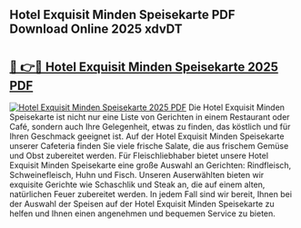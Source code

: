 ## Hotel Exquisit Minden Speisekarte PDF Download Online 2025 xdvDT

# <h2><a href="http://gc882b9.nevu.top/?p=Hotel+Exquisit+Minden+Speisekarte">🔗 👉🔴 Hotel Exquisit Minden Speisekarte 2025 PDF</a></h2>

[![Hotel Exquisit Minden Speisekarte 2025 PDF](https://i.imgur.com/dBaPXMq.png)](http://gc882b9.nevu.top/?p=Hotel+Exquisit+Minden+Speisekarte)
Die Hotel Exquisit Minden Speisekarte ist nicht nur eine Liste von Gerichten in einem Restaurant oder Café, sondern auch Ihre Gelegenheit, etwas zu finden, das köstlich und für Ihren Geschmack geeignet ist. Auf der Hotel Exquisit Minden Speisekarte unserer Cafeteria finden Sie viele frische Salate, die aus frischem Gemüse und Obst zubereitet werden. Für Fleischliebhaber bietet unsere Hotel Exquisit Minden Speisekarte eine große Auswahl an Gerichten: Rindfleisch, Schweinefleisch, Huhn und Fisch. Unseren Auserwählten bieten wir exquisite Gerichte wie Schaschlik und Steak an, die auf einem alten, natürlichen Feuer zubereitet werden. In jedem Fall sind wir bereit, Ihnen bei der Auswahl der Speisen auf der Hotel Exquisit Minden Speisekarte zu helfen und Ihnen einen angenehmen und bequemen Service zu bieten.
